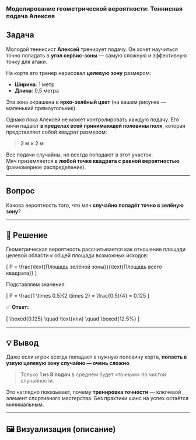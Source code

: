 ### Моделирование геометрической вероятности: Теннисная подача Алексея

## Задача

Молодой теннисист **Алексей** тренирует подачу. Он хочет научиться точно попадать в **угол сервис-зоны** — самую сложную и эффективную точку для атаки.

На корте его тренер нарисовал **целевую зону** размером:

- **Ширина**: 1 метр  
- **Длина**: 0,5 метра  

Эта зона окрашена в **ярко-зелёный цвет** (на вашем рисунке — маленький прямоугольник).

Однако пока Алексей не может контролировать каждую подачу. Его мячи падают **в пределах всей принимающей половины поля**, которая представляет собой квадрат размером:

> **2 м × 2 м**

Все подачи случайны, но всегда попадают в этот участок.  
Мяч приземляется в **любой точке квадрата с равной вероятностью** (равномерное распределение).

---

## Вопрос

Какова вероятность того, что мяч **случайно попадёт точно в зелёную зону**?

---

## 🧮 Решение

Геометрическая вероятность рассчитывается как отношение площади целевой области к общей площади возможных исходов:

\[
P = \frac{\text{Площадь зелёной зоны}}{\text{Площадь всего квадрата}}
\]

Подставляем значения:

\[
P = \frac{1 \times 0.5}{2 \times 2} = \frac{0.5}{4} = 0.125
\]

✅ **Ответ:**

\[
\boxed{0.125} \quad \text{или} \quad \boxed{12.5\%}
\]

---

## 💡 Вывод

Даже если игрок всегда попадает в нужную половину корта, **попасть в узкую целевую зону случайно — очень сложно**.

> Только **1 из 8 подач** в среднем будет «точным» по чистой случайности.

Это наглядно показывает, почему **тренировка точности** — ключевой элемент спортивного мастерства. Без практики шанс на успех остаётся минимальным.

---

## 🖼️ Визуализация (описание)

